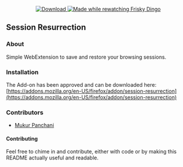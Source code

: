 <p align="center">
    <a href="https://addons.mozilla.org/en-US/firefox/addon/session-resurrection" target="_blank">
        <img src="https://img.shields.io/badge/Firefox-Addon-orange.svg" alt="Download">
    </a>
    <a href="#">
        <img src="https://img.shields.io/badge/Made-while%20rewatching%20Frisky%20Dingo-9C599C.svg" alt="Made while rewatching Frisky Dingo">
    </a>
</p>

## Session Resurrection
### About
Simple WebExtension to save and restore your browsing sessions.

### Installation
The Add-on has been approved and can be downloaded here: [https://addons.mozilla.org/en-US/firefox/addon/session-resurrection](https://addons.mozilla.org/en-US/firefox/addon/session-resurrection)

### Contributors
* [Mukur Panchani](https://github.com/3sne)

#### Contributing
Feel free to chime in and contribute, either with code or by making this README actually useful and readable.
